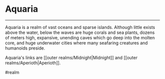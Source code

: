 # Aquaria
---

Aquaria is a realm of vast oceans and sparse islands. Although little exists above the water, below the waves are huge corals and sea plants, dozens of meters high, expansive, unending caves which go deep into the molten core, and huge underwater cities where many seafaring creatures and humanoids preside.

Aquaria's links are [[outer realms/Midnight|Midnight]] and [[outer realms/Aperioth|Aperioth]].

#realm